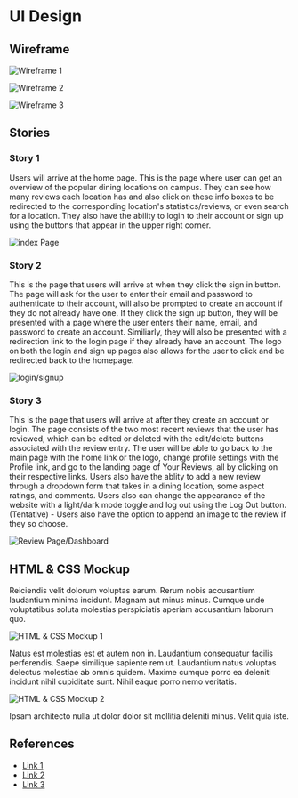 # UI Design

## Wireframe

![Wireframe 1](Main.png)

![Wireframe 2](Login.png)

![Wireframe 3](Dashboard.png)

## Stories

### Story 1

Users will arrive at the home page. This is the page where user can get an overview of the popular dining locations on campus. They can see how many reviews each location has and also click on these info boxes to be redirected to the corresponding location's statistics/reviews, or even search for a location. They also have the ability to login to their account or sign up using the buttons that appear in the upper right corner. 

![index Page](index.png)


### Story 2

This is the page that users will arrive at when they click the sign in button. The page will ask for the user to enter their email and password to authenticate to their account, will also be prompted to create an account if they do not already have one. If they click the sign up button, they will be presented with a page where the user enters their name, email, and password to create an account. Similiarly, they will also be presented with a redirection link to the login page if they already have an account. The logo on both the login and sign up pages also allows for the user to click and be redirected back to the homepage.

![login/signup](auth.png)

### Story 3

This is the page that users will arrive at after they create an account or login. The page consists of the two most recent reviews that the user has reviewed, which can be edited or deleted with the edit/delete buttons associated with the review entry. The user will be able to go back to the main page with the home link or the logo, change profile settings with the Profile link, and go to the landing page of Your Reviews, all by clicking on their respective links. Users also have the ablity to add a new review through a dropdown form that takes in a dining location, some aspect ratings, and comments. Users also can change the appearance of the website with a light/dark mode toggle and log out using the Log Out button. (Tentative) - Users also have the option to append an image to the review if they so choose.

![Review Page/Dashboard](dashboard.png)

## HTML & CSS Mockup

Reiciendis velit dolorum voluptas earum. Rerum nobis accusantium laudantium minima incidunt. Magnam aut minus minus. Cumque unde voluptatibus soluta molestias perspiciatis aperiam accusantium laborum quo.

![HTML & CSS Mockup 1](mockup-1.png)

Natus est molestias est et autem non in. Laudantium consequatur facilis perferendis. Saepe similique sapiente rem ut. Laudantium natus voluptas delectus molestiae ab omnis quidem. Maxime cumque porro ea deleniti incidunt nihil cupiditate sunt. Nihil eaque porro nemo veritatis.

![HTML & CSS Mockup 2](mockup-2.png)

Ipsam architecto nulla ut dolor dolor sit mollitia deleniti minus. Velit quia iste.

## References

- [Link 1](https://www.ratemyprofessors.com/)
- [Link 2](https://example.com)
- [Link 3](https://example.com)